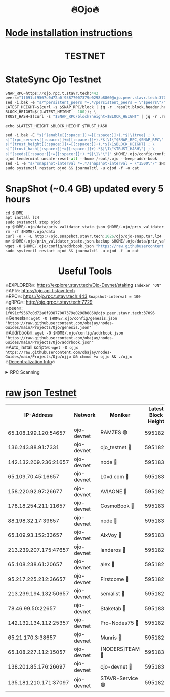 <h1 align="center"> 🔥Ojo🔥</h1>

[Node installation instructions](https://github.com/obajay/nodes-Guides/tree/main/Projects/Ojo)
=

<h1 align="center"> TESTNET</h1>

# StateSync Ojo Testnet
```python
SNAP_RPC=https://ojo.rpc.t.stavr.tech:443
peers="1f091cf9567c0d72a0f93877007379e0298b8860@ojo.peer.stavr.tech:37096"
sed -i.bak -e "s/^persistent_peers *=.*/persistent_peers = \"$peers\"/" $HOME/.ojo/config/config.toml
LATEST_HEIGHT=$(curl -s $SNAP_RPC/block | jq -r .result.block.header.height); \
BLOCK_HEIGHT=$((LATEST_HEIGHT - 100)); \
TRUST_HASH=$(curl -s "$SNAP_RPC/block?height=$BLOCK_HEIGHT" | jq -r .result.block_id.hash)

echo $LATEST_HEIGHT $BLOCK_HEIGHT $TRUST_HASH

sed -i.bak -E "s|^(enable[[:space:]]+=[[:space:]]+).*$|\1true| ; \
s|^(rpc_servers[[:space:]]+=[[:space:]]+).*$|\1\"$SNAP_RPC,$SNAP_RPC\"| ; \
s|^(trust_height[[:space:]]+=[[:space:]]+).*$|\1$BLOCK_HEIGHT| ; \
s|^(trust_hash[[:space:]]+=[[:space:]]+).*$|\1\"$TRUST_HASH\"| ; \
s|^(seeds[[:space:]]+=[[:space:]]+).*$|\1\"\"|" $HOME/.ojo/config/config.toml
ojod tendermint unsafe-reset-all --home /root/.ojo --keep-addr-book
sed -i -e "s/^snapshot-interval *=.*/snapshot-interval = \"1500\"/" $HOME/.ojo/config/app.toml
sudo systemctl restart ojod && journalctl -u ojod -f -o cat
```
# SnapShot (~0.4 GB) updated every 5 hours
```python
cd $HOME
apt install lz4
sudo systemctl stop ojod
cp $HOME/.ojo/data/priv_validator_state.json $HOME/.ojo/priv_validator_state.json.backup
rm -rf $HOME/.ojo/data
curl -o - -L http://ojo.snapshot.stavr.tech:1026/ojo/ojo-snap.tar.lz4 | lz4 -c -d - | tar -x -C $HOME/.ojo --strip-components 2
mv $HOME/.ojo/priv_validator_state.json.backup $HOME/.ojo/data/priv_validator_state.json
wget -O $HOME/.ojo/config/addrbook.json "https://raw.githubusercontent.com/obajay/nodes-Guides/main/Projects/Ojo/addrbook.json"
sudo systemctl restart ojod && journalctl -u ojod -f -o cat
```
 <h1 align="center"> Useful Tools</h1>

🔥EXPLORER🔥:        https://explorer.stavr.tech/Ojo-Devnet/staking        `Indexer "ON"` \
🔥API🔥:                     https://ojo.api.t.stavr.tech \
🔥RPC🔥:                    https://ojo.rpc.t.stavr.tech:443              `Snapshot-interval = 100` \
🔥gRPC🔥:                  http://ojo.grpc.t.stavr.tech:7729 \
🔥peer🔥:                   `1f091cf9567c0d72a0f93877007379e0298b8860@ojo.peer.stavr.tech:37096` \
🔥Genesis🔥:    ```wget -O $HOME/.ojo/config/genesis.json "https://raw.githubusercontent.com/obajay/nodes-Guides/main/Projects/Ojo/genesis.json"``` \
🔥Addrbook🔥:    ```wget -O $HOME/.ojo/config/addrbook.json "https://raw.githubusercontent.com/obajay/nodes-Guides/main/Projects/Ojo/addrbook.json"``` \
🔥Auto_install script🔥: ```wget -O ojjo https://raw.githubusercontent.com/obajay/nodes-Guides/main/Projects/Ojo/ojjo && chmod +x ojjo && ./ojjo``` \
🔥[Decentralization Info](https://github.com/obajay/StateSync-snapshots/tree/main/Projects/Ojo/Decentralization)🔥



<details>
<summary>RPC Scanning</summary>

<h2 align="center"> We scan nodes in real time every 4 hours. And we provide the final result of RPC endpoints.
We cannot influence the operation of these nodes in any way. </h2>


```python
If Voting Power is higher than 0 --> then the Node is a validator of the network and may be subject to attack and be a potential threat to the chain.
```
```python
We marked such validators with a red symbol
```

</details>

[raw json Testnet](https://rpc-check.ojot.stavr.tech/ojot/rpc-ojot-result.json)
=


<table><tr><th>IP-Address</th><th>Network</th><th>Moniker</th><th>Latest Block Height</th><th>Earliest Block Height</th><th>Catching Up</th><th>Tx Index</th><th>Voting Power</th><th>Scan Time</th></tr><tr><td>65.108.199.120:54657</td><td>ojo-devnet</td><td>RAMZES 🟢</td><td>5951826</td><td>306156</td><td>False</td><td>on</td><td>0</td><td>2024-03-19T08:46:37.289823420UTC</td></tr><tr><td>136.243.88.91:7331</td><td>ojo-devnet</td><td>ojo_testnet 🔴</td><td>5951828</td><td>308845</td><td>False</td><td>on</td><td>1000</td><td>2024-03-19T08:46:44.995048128UTC</td></tr><tr><td>142.132.209.236:21657</td><td>ojo-devnet</td><td>node 🔴</td><td>5951830</td><td>350001</td><td>False</td><td>on</td><td>1999</td><td>2024-03-19T08:46:56.295923093UTC</td></tr><tr><td>65.109.70.45:16657</td><td>ojo-devnet</td><td>L0vd.com 🔴</td><td>5951831</td><td>695918</td><td>False</td><td>off</td><td>998</td><td>2024-03-19T08:47:01.703934590UTC</td></tr><tr><td>158.220.92.97:26677</td><td>ojo-devnet</td><td>AVIAONE 🔴</td><td>5951829</td><td>2754001</td><td>False</td><td>on</td><td>19926</td><td>2024-03-19T08:46:53.516055489UTC</td></tr><tr><td>178.18.254.211:11657</td><td>ojo-devnet</td><td>CosmoBook 🔴</td><td>5951830</td><td>4392001</td><td>False</td><td>off</td><td>1047</td><td>2024-03-19T08:46:56.547735655UTC</td></tr><tr><td>88.198.32.17:39657</td><td>ojo-devnet</td><td>node 🔴</td><td>5951830</td><td>4710001</td><td>False</td><td>on</td><td>108718</td><td>2024-03-19T08:46:58.784152369UTC</td></tr><tr><td>65.109.93.152:33657</td><td>ojo-devnet</td><td>AlxVoy 🔴</td><td>5951830</td><td>4943001</td><td>False</td><td>on</td><td>6350855</td><td>2024-03-19T08:46:56.096766725UTC</td></tr><tr><td>213.239.207.175:47657</td><td>ojo-devnet</td><td>landeros 🔴</td><td>5951829</td><td>4967924</td><td>False</td><td>off</td><td>11083</td><td>2024-03-19T08:46:53.727390299UTC</td></tr><tr><td>65.108.238.61:20657</td><td>ojo-devnet</td><td>alex 🔴</td><td>5951826</td><td>5131001</td><td>False</td><td>on</td><td>11359</td><td>2024-03-19T08:46:36.983186285UTC</td></tr><tr><td>95.217.225.212:36657</td><td>ojo-devnet</td><td>Firstcome 🔴</td><td>5951827</td><td>5251946</td><td>False</td><td>on</td><td>13566</td><td>2024-03-19T08:46:42.738765326UTC</td></tr><tr><td>213.239.194.132:50657</td><td>ojo-devnet</td><td>semalist 🔴</td><td>5951826</td><td>5540522</td><td>False</td><td>on</td><td>21037</td><td>2024-03-19T08:46:37.492307897UTC</td></tr><tr><td>78.46.99.50:22657</td><td>ojo-devnet</td><td>Staketab 🔴</td><td>5951831</td><td>5668501</td><td>False</td><td>on</td><td>1276</td><td>2024-03-19T08:47:01.903786570UTC</td></tr><tr><td>142.132.134.112:25357</td><td>ojo-devnet</td><td>Pro-Nodes75 🔴</td><td>5951827</td><td>5851827</td><td>False</td><td>on</td><td>24651</td><td>2024-03-19T08:46:40.041360161UTC</td></tr><tr><td>65.21.170.3:38657</td><td>ojo-devnet</td><td>Munris 🔴</td><td>5951827</td><td>5851827</td><td>False</td><td>off</td><td>20123</td><td>2024-03-19T08:46:42.404281366UTC</td></tr><tr><td>65.108.227.112:15057</td><td>ojo-devnet</td><td>[NODERS]TEAM 🔴</td><td>5951830</td><td>5851830</td><td>False</td><td>off</td><td>9999</td><td>2024-03-19T08:47:01.155188372UTC</td></tr><tr><td>138.201.85.176:26697</td><td>ojo-devnet</td><td>ojo-devnet 🔴</td><td>5951831</td><td>5851831</td><td>False</td><td>on</td><td>1000024000</td><td>2024-03-19T08:47:01.406752559UTC</td></tr><tr><td>135.181.210.171:37097</td><td>ojo-devnet</td><td>STAVR-Service 🟢</td><td>5951826</td><td>5951001</td><td>False</td><td>on</td><td>0</td><td>2024-03-19T08:46:37.786180223UTC</td></tr></table>

